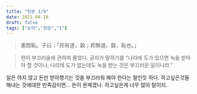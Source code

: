 ```yaml
---
title: "헌문 1/9"
date: 2021-04-10
draft: false
tags: ["논어","헌문","1"]
---
```


> 憲問恥。子曰：「邦有道，穀；邦無道，穀，恥也。」

> 헌이 부끄러움에 관하여 물었다. 공자가 말하기를 "나라에 도가 있으면 녹을 받아야 할 것이나, 나라에 도가 없는데도 녹을 받는 것은 부끄러운 일이니라."

일은 하지 않고 돈만 받아챙기는 것을 부끄러워 해야 한다는 말인듯 하다. 하고싶은것들 해내는 것에대한 만족감이면... 돈이 문제겠나. 하고싶은게 너무 많아 탈이지.
